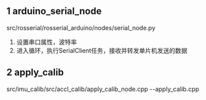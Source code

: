 
## 1 arduino_serial_node  

src/rosserial/rosserial_arduino/nodes/serial_node.py

1. 设置串口属性，波特率
2. 进入循环，执行SerialClient任务，接收并转发单片机发送的数据

## 2 apply_calib

src/imu_calib/src/accl_calib/apply_calib_node.cpp 
                           --apply_calib.cpp
